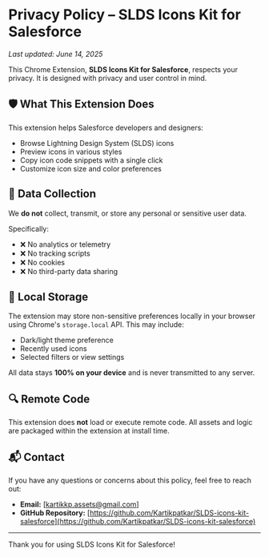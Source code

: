 # Privacy Policy – SLDS Icons Kit for Salesforce

_Last updated: June 14, 2025_

This Chrome Extension, **SLDS Icons Kit for Salesforce**, respects your privacy. It is designed with privacy and user control in mind.

## 🛡️ What This Extension Does

This extension helps Salesforce developers and designers:
- Browse Lightning Design System (SLDS) icons
- Preview icons in various styles
- Copy icon code snippets with a single click
- Customize icon size and color preferences

## 🔐 Data Collection

We **do not** collect, transmit, or store any personal or sensitive user data.

Specifically:
- ❌ No analytics or telemetry
- ❌ No tracking scripts
- ❌ No cookies
- ❌ No third-party data sharing

## 💾 Local Storage

The extension may store non-sensitive preferences locally in your browser using Chrome's `storage.local` API. This may include:
- Dark/light theme preference
- Recently used icons
- Selected filters or view settings

All data stays **100% on your device** and is never transmitted to any server.

## 🔍 Remote Code

This extension does **not** load or execute remote code. All assets and logic are packaged within the extension at install time.

## 📬 Contact

If you have any questions or concerns about this policy, feel free to reach out:

- **Email:** [kartikkp.assets@gmail.com]
- **GitHub Repository:** [https://github.com/Kartikpatkar/SLDS-icons-kit-salesforce](https://github.com/Kartikpatkar/SLDS-icons-kit-salesforce)

---

Thank you for using SLDS Icons Kit for Salesforce!
